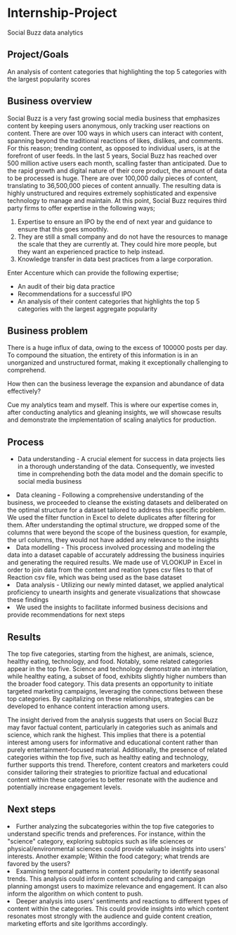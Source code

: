 # Internship-Project
Social Buzz data analytics
## Project/Goals
An analysis of content categories that highlighting the top 5 categories with the largest popularity scores

## Business overview

Social Buzz is a very fast growing social media business that emphasizes content by keeping users anonymous, only tracking user reactions on content. There are over 100 ways in which users can interact with content, spanning beyond the traditional reactions of likes, dislikes, and comments. For this reason; trending content, as opposed to individual users, is at the forefront of user feeds.
In the last 5 years, Social Buzz has reached over 500 million active users each month, scalling faster than anticipated. Due to the rapid growth and digital nature of their core product, the amount of data to be processed is huge. There are over 100,000 daily pieces of content, translating to 36,500,000 pieces of content annually. The resulting data is highly unstructured and requires extremely sophisticated and expensive technology to   manage and maintain. At this point, Social Buzz requires third party firms to offer expertise in the following ways;
1) Expertise to ensure an IPO by the end of next year and guidance to ensure that this goes smoothly.
2) They are still a small company and do not have the resources to manage the scale that they are currently at. They could hire more people, but they want an experienced practice to help instead.
3) Knowledge transfer in data best practices from a large corporation.

Enter Accenture which can provide the following expertise;
- An audit of their big data practice
- Recommendations for a successful IPO
- An analysis of their content categories that highlights the top 5 categories with the largest aggregate popularity

## Business problem
There is a huge influx of data, owing to the excess of 100000 posts per day. To compound the situation, the entirety of this information is in an unorganized and unstructured format, making it exceptionally challenging to comprehend.

How then can the business leverage the expansion and abundance of data effectively?

Cue my analytics team and myself. This is where our expertise comes in, after conducting analytics and gleaning insights, we will showcase results and demonstrate the implementation of scaling analytics for production.

## Process
- Data understanding - A crucial element for success in data projects lies in a thorough understanding of the data. Consequently, we invested time in comprehending both the data model and the domain specific to social media business
<li>Data cleaning - Following a comprehensive understanding of the business, we proceeded to cleanse the existing datasets and deliberated on the optimal structure for a dataset tailored to address this specific problem. We used the filter function in Excel to delete duplicates after filtering for them. After understanding the optimal structure, we dropped some of the columns that were beyond the scope of the business question, for example, the url columns, they would not have added any relevance to the insights
<li>Data modelling - This process involved processing and modeling the data into a dataset capable of accurately addressing the business inquiries and generating the required results. We made use of VLOOKUP in Excel in order to join data from the content and reation types csv files to that of Reaction csv file, which was being used as the base dataset
<li>Data analysis - Utilizing our newly minted dataset, we applied analytical proficiency to unearth insights and generate visualizations that showcase these findings
<li>We used the insights to facilitate informed business decisions and provide recommendations for next steps


## Results
The top five categories, starting from the highest, are animals, science, healthy eating, technology, and food. Notably, some related categories appear in the top five. Science and technology demonstrate an interrelation, while healthy eating, a subset of food, exhibits slightly higher numbers than the broader food category.
This data presents an opportunity to initiate targeted marketing campaigns, leveraging the connections between these top categories. By capitalizing on these relationships, strategies can be developed to enhance content interaction among users.

The insight derived from the analysis suggests that users on Social Buzz may favor factual content, particularly in categories such as animals and science, which rank the highest. This implies that there is a potential interest among users for informative and educational content rather than purely entertainment-focused material. Additionally, the presence of related categories within the top five, such as healthy eating and technology, further supports this trend. Therefore, content creators and marketers could consider tailoring their strategies to prioritize factual and educational content within these categories to better resonate with the audience and potentially increase engagement levels.

## Next steps

<li>Further analyzing the subcategories within the top five categories to understand specific trends and preferences. For instance, within the "science" category, exploring subtopics such as life sciences or physical/environmental sciences could provide valuable insights into users' interests. Another example; Within the food category; what trends are favored by the users?

<li>Examining temporal patterns in content popularity to identify seasonal trends. This analysis could inform content scheduling and campaign planning amongst users to maximize relevance and engagement. It can also inform the algorithm on which content to push.

<li>Deeper analysis into users’ sentiments and reactions to different types of content within the categories. This could provide insights into which content resonates most strongly with the audience and guide content creation, marketing efforts and site lgorithms accordingly.
